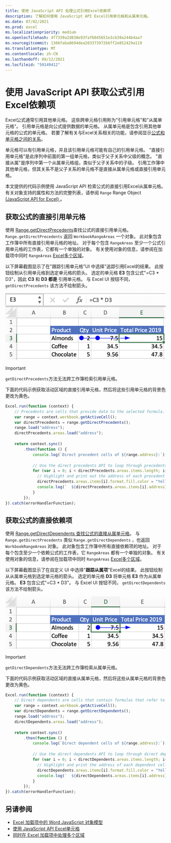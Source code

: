 ```yaml
---
title: 使用 JavaScript API 处理公式引用Excel依赖项
description: 了解如何使用 JavaScript API Excel引用单元格和从属单元格。
ms.date: 07/02/2021
ms.prod: excel
ms.localizationpriority: medium
ms.openlocfilehash: 4f7339a2d838e93faf6045651e3cb39a244b4aa7
ms.sourcegitcommit: 1306faba8694dea203373972b6ff2e852429a119
ms.translationtype: MT
ms.contentlocale: zh-CN
ms.lasthandoff: 09/12/2021
ms.locfileid: "59149412"
---
```

# <a name="get-formula-precedents-and-dependents-using-the-excel-javascript-api"></a>使用 JavaScript API 获取公式引用Excel依赖项

Excel公式通常引用其他单元格。 这些跨单元格引用称为"引用单元格"和"从属单元格"。 引用单元格是向公式提供数据的单元格。 从属单元格是包含引用其他单元格的公式的单元格。 若要了解有关与Excel关系相关的功能，请参阅显示[公式和单元格之间的关系](https://support.microsoft.com/office/a59bef2b-3701-46bf-8ff1-d3518771d507)。

单元格可以有引用单元格，并且该引用单元格可能有自己的引用单元格。 "直接引用单元格"是此序列中前面的第一组单元格，类似于父子关系中父级的概念。 "直接从属"是序列中第一个从属单元格组，类似于父子关系中的子级。 引用工作簿中其他单元格，但其关系不是父子关系的单元格不是直接从属单元格或直接引用单元格。

本文提供的代码示例使用 JavaScript API 检索公式的直接引用Excel从属单元格。 有关对象支持的属性和方法的完整列表，请参阅 `Range` Range Object [ (JavaScript API for Excel) ](/javascript/api/excel/excel.range)。

## <a name="get-the-direct-precedents-of-a-formula"></a>获取公式的直接引用单元格

使用 [Range.getDirectPrecedents](/javascript/api/excel/excel.range#getDirectPrecedents__)查找公式的直接引用单元格。 `Range.getDirectPrecedents` 返回 `WorkbookRangeAreas` 一个对象。 此对象包含工作簿中所有直接引用单元格的地址。 对于每个包含 `RangeAreas` 至少一个公式引用单元格的工作表，它都有一个单独的对象。 有关使用对象的信息，请参阅在加载项中同时 `RangeAreas` [Excel多个区域](excel-add-ins-multiple-ranges.md)。

以下屏幕截图显示了在"跟踪引用单元格"UI 中选择"追踪引用Excel的结果。  此按钮绘制从引用单元格到选定单元格的箭头。 选定的单元格 **E3** 包含公式"=C3 * D3"，因此 **C3** 和 **D3 都是** 引用单元格。 与 Excel UI 按钮不同， `getDirectPrecedents` 该方法不绘制箭头。

![箭头跟踪活动 UI 中的引用单元格Excel单元格。](../images/excel-ranges-trace-precedents.png)

> [!IMPORTANT]
> `getDirectPrecedents`方法无法跨工作簿检索引用单元格。

下面的代码示例获取活动区域的直接引用单元格，然后将这些引用单元格的背景色更改为黄色。

```js
Excel.run(function (context) {
    // Precedents are cells that provide data to the selected formula.
    var range = context.workbook.getActiveCell();
    var directPrecedents = range.getDirectPrecedents();
    range.load("address");
    directPrecedents.areas.load("address");
    
    return context.sync()
        .then(function () {
            console.log(`Direct precedent cells of ${range.address}:`);

            // Use the direct precedents API to loop through precedents of the active cell.
            for (var i = 0; i < directPrecedents.areas.items.length; i++) {
              // Highlight and print out the address of each precedent cell.
              directPrecedents.areas.items[i].format.fill.color = "Yellow";
              console.log(`  ${directPrecedents.areas.items[i].address}`);
            }
        });
}).catch(errorHandlerFunction);
```

## <a name="get-the-direct-dependents-of-a-formula"></a>获取公式的直接依赖项

使用 [Range.getDirectDependents 查找公式的直接从属单元格](/javascript/api/excel/excel.range#getDirectDependents__)。 与 `Range.getDirectPrecedents` 类似 `Range.getDirectDependents` ，也返回 `WorkbookRangeAreas` 对象。 此对象包含工作簿中所有直接依赖项的地址。 对于每个包含至少一个依赖公式的工作表，它 `RangeAreas` 都有一个单独的对象。 有关使用对象的信息，请参阅在加载项中同时 `RangeAreas` [Excel多个区域](excel-add-ins-multiple-ranges.md)。

以下屏幕截图显示了在自定义 UI 中选择"**跟踪从属项**"Excel的结果。 此按钮绘制从从属单元格到选定单元格的箭头。 选定的单元格 **D3** 将单元格 **E3** 作为从属单元格。 **E3** 包含公式"=C3 * D3"。 与 Excel UI 按钮不同， `getDirectDependents` 该方法不绘制箭头。

![箭头跟踪 UI 中的Excel单元格。](../images/excel-ranges-trace-dependents.png)

> [!IMPORTANT]
> `getDirectDependents`方法无法跨工作簿检索从属单元格。

下面的代码示例获取活动区域的直接从属单元格，然后将这些从属单元格的背景色更改为黄色。

```js
Excel.run(function (context) {
    // Direct dependents are cells that contain formulas that refer to other cells.
    var range = context.workbook.getActiveCell();
    var directDependents = range.getDirectDependents();
    range.load("address");
    directDependents.areas.load("address");
    
    return context.sync()
        .then(function () {
            console.log(`Direct dependent cells of ${range.address}:`);
    
            // Use the direct dependents API to loop through direct dependents of the active cell.
            for (var i = 0; i < directDependents.areas.items.length; i++) {
              // Highlight and print the address of each dependent cell.
              directDependents.areas.items[i].format.fill.color = "Yellow";
              console.log(`  ${directDependents.areas.items[i].address}`);
            }
        });
}).catch(errorHandlerFunction);
```

## <a name="see-also"></a>另请参阅

- [Excel 加载项中的 Word JavaScript 对象模型](excel-add-ins-core-concepts.md)
- [使用 JavaScript API Excel单元格](excel-add-ins-cells.md)
- [ 同时在 Excel 加载项中处理多个区域 ](excel-add-ins-multiple-ranges.md)

